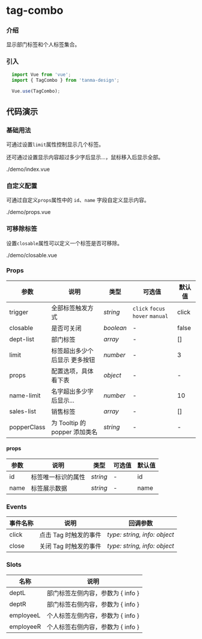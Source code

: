 # tag-combo

### 介绍

显示部门标签和个人标签集合。

### 引入

```js
  import Vue from 'vue';
  import { TagCombo } from 'tanma-design';
  
  Vue.use(TagCombo);
```

## 代码演示

### 基础用法

可通过设置`limit`属性控制显示几个标签。

还可通过设置显示内容超过多少字后显示...，鼠标移入后显示全部。

<demo-code>./demo/index.vue</demo-code>

### 自定义配置

可通过自定义`props`属性中的 `id`、`name` 字段自定义显示内容。

<demo-code>./demo/props.vue</demo-code>

### 可移除标签

设置`closable`属性可以定义一个标签是否可移除。

<demo-code>./demo/closable.vue</demo-code>

### Props

参数 | 说明 | 类型 | 可选值 | 默认值 
-- | -- | -- | -- | --
trigger | 全部标签触发方式 | _string_ | `click` `focus` `hover` `manual` | click
closable | 是否可关闭 | _boolean_ | - | false
dept-list | 部门标签 | _array_ | - | []
limit | 标签超出多少个后显示 更多按钮 | _number_ | - | 3
props | 配置选项，具体看下表 | _object_ | - | -
name-limit | 名字超出多少字后显示... | _number_ | - | 10
sales-list | 销售标签 | _array_ | - | []
popperClass | 为 Tooltip 的 popper 添加类名 | _string_ | - | -

#### props

参数 | 说明 | 类型 | 可选值 | 默认值 
-- | -- | -- | -- | --
id | 标签唯一标识的属性 | _string_ | - | id
name | 标签展示数据 | _string_ | - | name


### Events

事件名称 | 说明 | 回调参数
-- | -- | --
click | 点击 Tag 时触发的事件 | _type: string, info: object_
close | 关闭 Tag 时触发的事件 | _type: string, info: object_

### Slots

名称 | 说明
-- | --
deptL | 部门标签左侧内容，参数为 { info }
deptR | 部门标签右侧内容，参数为 { info }
employeeL | 个人标签左侧内容，参数为 { info }
employeeR | 个人标签右侧内容，参数为 { info }